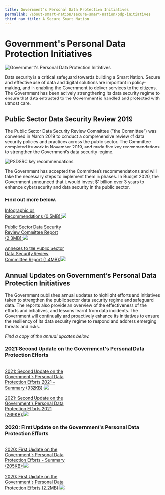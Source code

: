 ```yaml
---
title: Government's Personal Data Protection Initiatives
permalink: /about-smart-nation/secure-smart-nation/pdp-initiatives
third_nav_title: A Secure Smart Nation
---
```

# Government's Personal Data Protection Initiatives
![Government's Personal Data Protection Initiatives](/images/abt-smart-nation/govt-pdp-initiativies.png)

Data security is a critical safeguard towards building a Smart Nation. Secure and effective use of data and digital solutions are important in policy-making, and in enabling the Government to deliver services to the citizens. The Government has been actively strengthening its data security regime to ensure that data entrusted to the Government is handled and protected with utmost care.

## Public Sector Data Security Review 2019

The Public Sector Data Security Review Committee (”the Committee”) was convened in March 2019 to conduct a comprehensive review of data security policies and practices across the public sector. The Committee completed its work in November 2019, and made five key recommendations to strengthen the Government’s data security regime.

![PSDSRC key recommendations](/images/abt-smart-nation/psdsrc-key-recommendation.png)

The Government has accepted the Committee’s recommendations and will take the necessary steps to implement them in phases. In Budget 2020, the Government announced that it would invest $1 billion over 3 years to enhance cybersecurity and data security in the public sector.
 
### Find out more below.
  
<div style="width:40%"> 
 <a href="/files/abt-smart-nation/psdsrc-infographic.pdf" target="_blank">Infographic on Recommendations (0.5MB):<img src="/images/abt-smart-nation/psdsrc-infographic-cover.jpg"></a>
</div>

<br>

<div style="width:40%"> 
<a href="/files/publications/psdsrc-main-report-Nov2019.pdf" target="_blank">Public Sector Data Security Review Committee Report (2.3MB):<img src="/images/abt-smart-nation/psdsrc-main-report-Nov2019-1.jpg"></a>
</div>

<br>

<div style="width:40%"> 
<a href="/files/publications/annexes-to-the-psdsrc-final-report.pdf" target="_blank">Annexes to the Public Sector Data Security Review Committee Report (1.4MB):<img src="/images/abt-smart-nation/annexes-to-the-psdsrc-final-report-cover.jpg"></a>
</div>

 
## Annual Updates on Government’s Personal Data Protection Initiatives

The Government publishes annual updates to highlight efforts and initiatives taken to strengthen the public sector data security regime and safeguard data. The reports also provide an overview of the effectiveness of the efforts and initiatives, and lessons learnt from data incidents. The Government will continually and proactively enhance its initiatives to ensure the resiliency of its data security regime to respond and address emerging threats and risks.

*Find a copy of the annual updates below.*

### 2021:Second Update on the Government's Personal Data Protection Efforts

<br>

<div style="width:40%"> 
 <a href="/files/publications/government-personal-data-protection-efforts-2021-summary.pdf" target="_blank">2021: Second Update on the Government's Personal Data Protection Efforts 2021 – Summary (932KB):<img src="/images/abt-smart-nation/government-personal-data-protection-efforts-2021-summary-cover.jpg"></a>
</div>

<br>

<div style="width:40%"> 
 <a href="/files/publications/government-personal-data-protection-efforts-2021.pdf" target="_blank">2021: Second Update on the Government's Personal Data Protection Efforts 2021 (269KB):<img src="/images/abt-smart-nation/2021-report-update-on-pdprc.png"></a>
</div>

### 2020: First Update on the Government's Personal Data Protection Efforts 

<br>

<div style="width:40%"> 
<a href="/files/publications/annual-update-on-govt-personal-data-protection-efforts-Nov2020-summary.pdf" target="_blank">2020: First Update on the Government's Personal Data Protection Efforts - Summary (205KB):<img src="/images/abt-smart-nation/annual-update-on-govt-personal-data-protection-efforts-Nov2020-summary_cover.jpg"></a>
</div>

<br>

<div style="width:40%"> 
 <a href="/files/publications/annual-update-on-govt-personal-data-protection-efforts-2020.pdf" target="_blank">2020: First Update on the Government's Personal Data Protection Efforts (2.2MB):<img src="images/abt-smart-nation/annual-update-on-govt-personal-data-protection-efforts-2020-cover.jpg"></a>
</div>